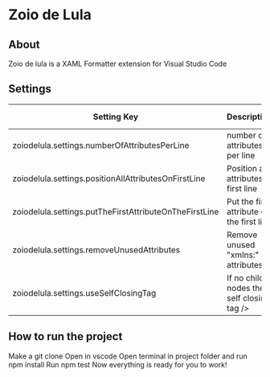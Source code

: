 # Zoio de Lula

## About 
Zoio de lula is a XAML Formatter extension for Visual Studio Code

## Settings
| Setting Key                                            | Description                                | Default Value |
| ------------------------------------------------------ | ------------------------------------------ | ------------- |
| zoiodelula.settings.numberOfAttributesPerLine          | number of attributes per line              | 1             |
| zoiodelula.settings.positionAllAttributesOnFirstLine   | Position all attributes first line         | false         |
| zoiodelula.settings.putTheFirstAttributeOnTheFirstLine | Put the first attribute on the first line  | false         |
| zoiodelula.settings.removeUnusedAttributes             | Remove unused "xmlns:" attributes          | false         |
| zoiodelula.settings.useSelfClosingTag                  | If no child nodes then self closing tag /> | true          |

## How to run the project
Make a git clone
Open in vscode
Open terminal in project folder and run npm install
Run npm test
Now everything is ready for you to work!